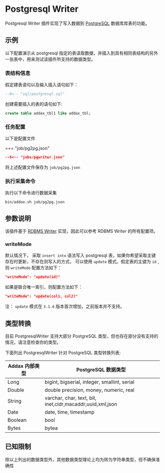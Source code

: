 # Postgresql Writer

Postgresql Writer 插件实现了写入数据到 [PostgreSQL](https://postgresql.org) 数据库库表的功能。

## 示例

以下配置演示从 postgresql 指定的表读取数据，并插入到具有相同表结构的另外一张表中，用来测试该插件所支持的数据类型。

### 表结构信息

假定建表语句以及输入插入语句如下：

```sql
--8<-- "sql/postgresql.sql"
```

创建需要插入的表的语句如下:

```sql
create table addax_tbl1 like addax_tbl;
```

### 任务配置

以下是配置文件

=== "job/pg2pg.json"

```json
--8<-- "jobs/pgwriter.json"
```

将上述配置文件保存为 `job/pg2pg.json`

### 执行采集命令

执行以下命令进行数据采集

```shell
bin/addax.sh job/pg2pg.json
```

## 参数说明

该插件基于 [RDBMS Writer](../rdbmswriter) 实现，因此可以参考 RDBMS Writer 的所有配置项。


### writeMode

默认情况下， 采取 `insert into` 语法写入 postgresql 表，如果你希望采取主键存在时更新，不存在则写入的方式， 可以使用 `update` 模式。假定表的主键为 `id` ,则 `writeMode` 配置方法如下：

```json
"writeMode": "update(id)"
```

如果是联合唯一索引，则配置方法如下：

```json
"writeMode": "update(col1, col2)"
```

注： `update` 模式在 `3.1.6` 版本首次增加，之前版本并不支持。

## 类型转换

目前 PostgresqlWriter 支持大部分 PostgreSQL 类型，但也存在部分没有支持的情况，请注意检查你的类型。

下面列出 PostgresqlWriter 针对 PostgreSQL 类型转换列表:

| Addax 内部类型 | PostgreSQL 数据类型                                       |
| -------------- | --------------------------------------------------------- |
| Long           | bigint, bigserial, integer, smallint, serial              |
| Double         | double precision, money, numeric, real                    |
| String         | varchar, char, text, bit, inet,cidr,macaddr,uuid,xml,json |
| Date           | date, time, timestamp                                     |
| Boolean        | bool                                                      |
| Bytes          | bytea                                                     |

## 已知限制

除以上列出的数据类型外，其他数据类型理论上均为转为字符串类型，但不确保准确性
